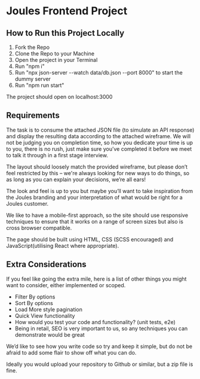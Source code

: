 # Joules Frontend Project

## How to Run this Project Locally

1. Fork the Repo
2. Clone the Repo to your Machine
3. Open the project in your Terminal
4. Run "npm i"
5. Run "npx json-server --watch data/db.json --port 8000" to start the dummy server
6. Run "npm run start"

The project should open on localhost:3000

## Requirements

The task is to consume the attached JSON file (to simulate an API response) and display the resulting data according to the attached wireframe. We will not be judging you on completion time, so how you dedicate your time is up to you, there is no rush, just make sure you’ve completed it before we meet to talk it through in a first stage interview.

The layout should loosely match the provided wireframe, but please don’t feel restricted by this – we're always looking for new ways to do things, so as long as you can explain your decisions, we’re all ears!

The look and feel is up to you but maybe you’ll want to take inspiration from the Joules branding and your interpretation of what would be right for a Joules customer.

We like to have a mobile-first approach, so the site should use responsive techniques to ensure that it works on a range of screen sizes but also is cross browser compatible.

The page should be built using HTML, CSS (SCSS encouraged) and JavaScript(utilising React where appropriate).

## Extra Considerations

If you feel like going the extra mile, here is a list of other things you might want to consider, either implemented or scoped.

* Filter By options
* Sort By options
* Load More style pagination
* Quick View functionality
* How would you test your code and functionality? (unit tests, e2e)
* Being in retail, SEO is very important to us, so any techniques you can demonstrate would be great

We’d like to see how you write code so try and keep it simple, but do not be afraid to add some flair to show off what you can do.

Ideally you would upload your repository to Github or similar, but a zip file is fine.